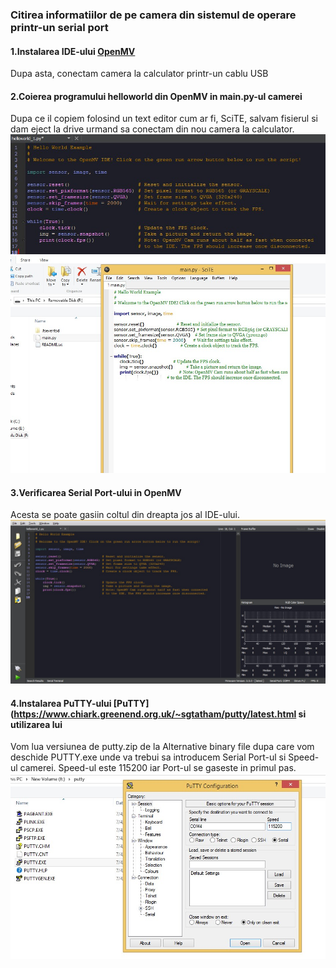 ### Citirea informatiilor de pe camera din sistemul de operare printr-un serial port

#### 1.Instalarea IDE-ului [OpenMV](https://openmv.io/pages/download)

Dupa asta, conectam camera la calculator printr-un cablu USB

#### 2.Coierea programului helloworld din OpenMV in main.py-ul camerei

Dupa ce il copiem folosind un text editor cum ar fi, SciTE, salvam fisierul si dam eject la drive urmand sa conectam din nou camera la calculator.
![HelloWorld](helloworld.jpg)
![main.py.helloworld](main.py_helloworld.jpg)
#### 3.Verificarea Serial Port-ului in OpenMV

Acesta se poate gasiin coltul din dreapta jos al IDE-ului.![Serial Port](openmv_serial_port.jpg)

#### 4.Instalarea PuTTY-ului [PuTTY](https://www.chiark.greenend.org.uk/~sgtatham/putty/latest.html si utilizarea lui

Vom lua versiunea de putty.zip de la Alternative binary file dupa care vom deschide PUTTY.exe unde va trebui sa introducem Serial Port-ul si Speed-ul camerei.
Speed-ul este 115200 iar Port-ul se gaseste in primul pas.
![PuTTY](putty.jpg)
